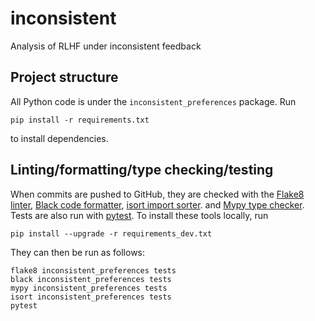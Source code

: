 # inconsistent
Analysis of RLHF under inconsistent feedback

## Project structure

All Python code is under the `inconsistent_preferences` package. Run

    pip install -r requirements.txt

to install dependencies.

## Linting/formatting/type checking/testing

When commits are pushed to GitHub, they are checked with the [Flake8 linter](https://flake8.pycqa.org/en/latest/), [Black code formatter](https://black.readthedocs.io/en/stable/), [isort import sorter](https://pycqa.github.io/isort/index.html). and [Mypy type checker](http://mypy-lang.org/). Tests are also run with [pytest](https://docs.pytest.org/en/7.2.x/). To install these tools locally, run

    pip install --upgrade -r requirements_dev.txt

They can then be run as follows:

    flake8 inconsistent_preferences tests
    black inconsistent_preferences tests
    mypy inconsistent_preferences tests
    isort inconsistent_preferences tests
    pytest
